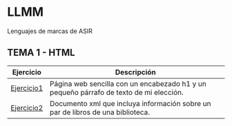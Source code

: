 # LLMM
Lenguajes de marcas de ASIR
## TEMA 1 - HTML
Ejercicio | Descripción
----------|-------------
[Ejercicio1](tema1/pagina.html) |Página web sencilla con un encabezado h1 y un pequeño párrafo de texto de mi elección.
[Ejercicio2](tema1/biblioteca.html) |Documento xml que incluya información sobre un par de libros de una biblioteca.



